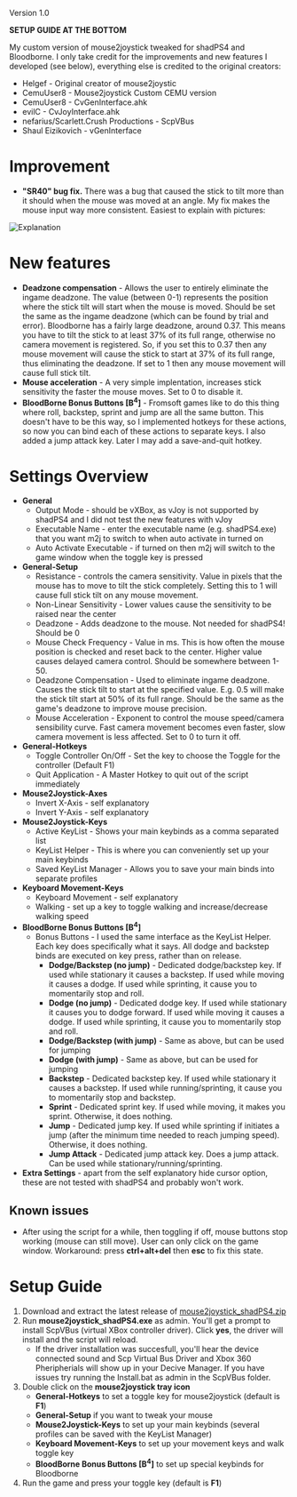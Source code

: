 Version 1.0

**SETUP GUIDE AT THE BOTTOM**

My custom version of mouse2joystick tweaked for shadPS4 and Bloodborne.
I only take credit for the improvements and new features I developed (see below), everything else is credited to the original creators:
 * Helgef - Original creator of mouse2joystic
 * CemuUser8 - Mouse2joystick Custom CEMU version
 * CemuUser8 - CvGenInterface.ahk
 * evilC - CvJoyInterface.ahk
 * nefarius/Scarlett.Crush Productions - ScpVBus
 * Shaul Eizikovich - vGenInterface

# Improvement
 * **"SR40" bug fix.** There was a bug that caused the stick to tilt more than it should when the mouse was moved at an angle. My fix makes the mouse input way more consistent. Easiest to explain with pictures:

![Explanation](https://i.imgur.com/fnWZudi.png)

# New features
 * **Deadzone compensation** - Allows the user to entirely eliminate the ingame deadzone. The value (between 0-1) represents the position where the stick tilt will start when the mouse is moved. Should be set the same as the ingame deadzone (which can be found by trial and error). Bloodborne has a fairly large deadzone, around 0.37. This means you have to tilt the stick to at least 37% of its full range, otherwise no camera movement is registered. So, if you set this to 0.37 then any mouse movement will cause the stick to start at 37% of its full range, thus eliminating the deadzone. If set to 1 then any mouse movement will cause full stick tilt.
 * **Mouse acceleration** - A very simple implentation, increases stick sensitivity the faster the mouse moves. Set to 0 to disable it.
 * **BloodBorne Bonus Buttons [B<sup>4</sup>]** - Fromsoft games like to do this thing where roll, backstep, sprint and jump are all the same button. This doesn't have to be this way, so I implemented hotkeys for these actions, so now you can bind each of these actions to separate keys. I also added a jump attack key. Later I may add a save-and-quit hotkey.

# Settings Overview
 * **General**
	* Output Mode - should be vXBox, as vJoy is not supported by shadPS4 and I did not test the new features with vJoy
	* Executable Name - enter the executable name (e.g. shadPS4.exe) that you want m2j to switch to when auto activate in turned on
	* Auto Activate Executable - if turned on then m2j will switch to the game window when the toggle key is pressed
 * **General-Setup**
	* Resistance - controls the camera sensitivity. Value in pixels that the mouse has to move to tilt the stick completely. Setting this to 1 will cause full stick tilt on any mouse movement.
	* Non-Linear Sensitivity - Lower values cause the sensitivity to be raised near the center
	* Deadzone - Adds deadzone to the mouse. Not needed for shadPS4! Should be 0
	* Mouse Check Frequency - Value in ms. This is how often the mouse position is checked and reset back to the center. Higher value causes delayed camera control. Should be somewhere between 1-50.
	* Deadzone Compensation - Used to eliminate ingame deadzone. Causes the stick tilt to start at the specified value. E.g. 0.5 will make the stick tilt start at 50% of its full range. Should be the same as the game's deadzone to improve mouse precision.
	* Mouse Acceleration - Exponent to control the mouse speed/camera sensibility curve. Fast camera movement becomes even faster, slow camera movement is less affected. Set to 0 to turn it off.
 * **General-Hotkeys**
	* Toggle Controller On/Off - Set the key to choose the Toggle for the controller (Default F1)
	* Quit Application - A Master Hotkey to quit out of the script immediately
 * **Mouse2Joystick-Axes**
	* Invert X-Axis - self explanatory
	* Invert Y-Axis - self explanatory
 * **Mouse2Joystick-Keys**
	* Active KeyList - Shows your main keybinds as a comma separated list
	* KeyList Helper - This is where you can conveniently set up your main keybinds
	* Saved KeyList Manager - Allows you to save your main binds into separate profiles
 * **Keyboard Movement-Keys**
	* Keyboard Movement - self explanatory
	* Walking - set up a key to toggle walking and increase/decrease walking speed
 * **BloodBorne Bonus Buttons [B<sup>4</sup>]**
	* Bonus Buttons - I used the same interface as the KeyList Helper. Each key does specifically what it says. All dodge and backstep binds are executed on key press, rather than on release.
		* **Dodge/Backstep (no jump)** - Dedicated dodge/backstep key. If used while stationary it causes a backstep. If used while moving it causes a dodge. If used while sprinting, it cause you to momentarily stop and roll.
		* **Dodge (no jump)** - Dedicated dodge key. If used while stationary it causes you to dodge forward. If used while moving it causes a dodge. If used while sprinting, it cause you to momentarily stop and roll.
		* **Dodge/Backstep (with jump)** - Same as above, but can be used for jumping
		* **Dodge (with jump)** - Same as above, but can be used for jumping
		* **Backstep** - Dedicated backstep key. If used while stationary it causes a backstep. If used while running/sprinting, it cause you to momentarily stop and backstep.
		* **Sprint** - Dedicated sprint key. If used while moving, it makes you sprint. Otherwise, it does nothing.
		* **Jump** - Dedicated jump key. If used while sprinting if initiates a jump (after the minimum time needed to reach jumping speed). Otherwise, it does nothing.
		* **Jump Attack** - Dedicated jump attack key. Does a jump attack. Can be used while stationary/running/sprinting.
 * **Extra Settings** - apart from the self explanatory hide cursor option, these are not tested with shadPS4 and probably won't work.

## Known issues
 * After using the script for a while, then toggling if off, mouse buttons stop working (mouse can still move). User can only click on the game window. Workaround: press **ctrl+alt+del** then **esc** to fix this state.

# Setup Guide
1. Download and extract the latest release of [mouse2joystick_shadPS4.zip](https://github.com/N3R4i/mouse2joystick_shadPS4/releases/tag/v1.0)
2. Run **mouse2joystick_shadPS4.exe** as admin. You'll get a prompt to install ScpVBus (virtual XBox controller driver). Click **yes**, the driver will install and the script will reload.
	* If the driver installation was succesfull, you'll hear the device connected sound and Scp Virtual Bus Driver and Xbox 360 Pheripherials will show up in your Decive Manager. If you have issues try running the Install.bat as admin in the ScpVBus folder.
3. Double click on the **mouse2joystick tray icon**
	* **General-Hotkeys** to set a toggle key for mouse2joystick (default is **F1**)
	* **General-Setup** if you want to tweak your mouse
	* **Mouse2Joystick-Keys** to set up your main keybinds (several profiles can be saved with the KeyList Manager)
	* **Keyboard Movement-Keys** to set up your movement keys and walk toggle key
	* **BloodBorne Bonus Buttons [B<sup>4</sup>]** to set up special keybinds for Bloodborne
4. Run the game and press your toggle key (default is **F1**)
